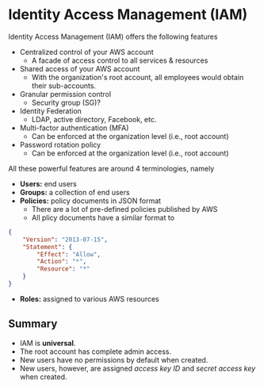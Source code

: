 # Identity Access Management (IAM)

Identity Access Management (IAM) offers the following features
- Centralized control of your AWS account
	- A facade of access control to all services & resources
- Shared access of your AWS account
	- With the organization's root account, all employees would obtain their sub-accounts.
- Granular permission control
	- Security group (SG)?
- Identity Federation
	- LDAP, active directory, Facebook, etc.
- Multi-factor authentication (MFA)
	- Can be enforced at the organization level (i.e., root account)
- Password rotation policy
	- Can be enforced at the organization level (i.e., root account)

All these powerful features are around 4 terminologies, namely
- **Users:** end users
- **Groups:** a collection of end users
- **Policies:** policy documents in JSON format
	- There are a lot of pre-defined policies published by AWS
	- All plicy documents have a similar format to
```json
{
	"Version": "2013-07-15",
	"Statement": {
		"Effect": "Allow",
		"Action": "*",
		"Resource": "*"
	}
}
```
- **Roles:** assigned to various AWS resources

## Summary

- IAM is **universal**.
- The root account has complete admin access.
- New users have no permissions by default when created.
- New users, however, are assigned _access key ID_ and _secret access key_ when created.
